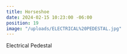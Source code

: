 ```yaml
---
title: Horseshoe
date: 2024-02-15 10:23:00 -06:00
position: 19
image: "/uploads/ELECTRICAL%20PEDESTAL.jpg"
---
```


Electrical Pedestal
